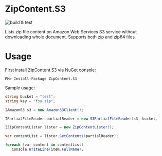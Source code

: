 # ZipContent.S3
![build & test](https://github.com/hkutluay/ZipContent.S3/workflows/build%20&%20test/badge.svg)

Lists zip file content on Amazon Web Services S3 service without downloading whole document. Supports both zip and zip64 files.


# Usage

First install ZipContent.S3 via NuGet console:
```
PM> Install-Package ZipContent.S3
```

Sample usage:
```csharp
string bucket = "test";
string key = "foo.zip";

IAmazonS3 s3 = new AmazonS3Client();

IPartialFileReader partialReader = new S3PartialFileReader(s3, bucket, key);

IZipContentLister lister = new ZipContentLister();

var contentList = lister.GetContents(partialReader);

foreach (var content in contentList)
   Console.WriteLine(item.FullName);
 ```
